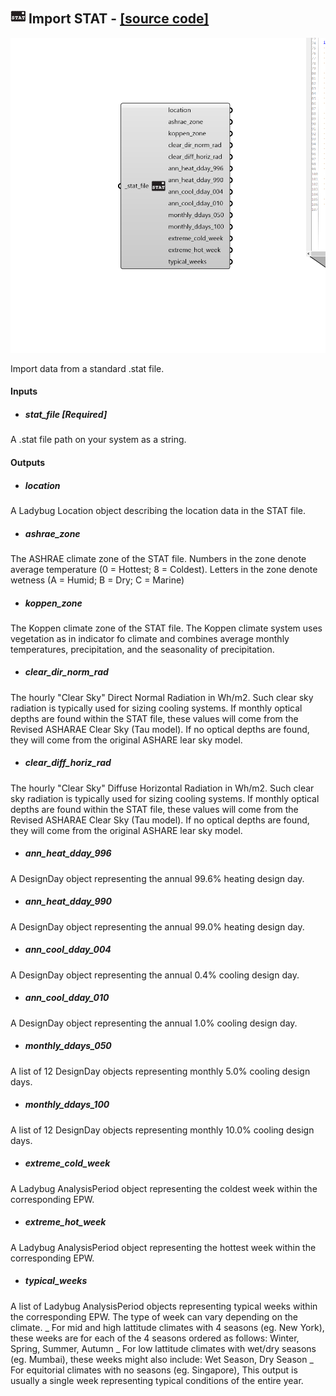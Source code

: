## ![](../../images/icons/Import_STAT.png) Import STAT - [[source code]](https://github.com/ladybug-tools/ladybug-grasshopper/blob/master/ladybug_grasshopper/src//LB%20Import%20STAT.py)

![](../../images/components/Import_STAT.png)

Import data from a standard .stat file.
 



#### Inputs
* ##### stat_file [Required]
A .stat file path on your system as a string. 

#### Outputs
* ##### location
A Ladybug Location object describing the location data in the STAT file.
* ##### ashrae_zone
The ASHRAE climate zone of the STAT file. Numbers in the zone
 denote average temperature (0 = Hottest; 8 = Coldest). Letters in
 the zone denote wetness (A = Humid; B = Dry; C = Marine)
* ##### koppen_zone
The Koppen climate zone of the STAT file. The Koppen climate
 system uses vegetation as in indicator fo climate and combines
 average monthly temperatures, precipitation, and the seasonality
 of precipitation.
* ##### clear_dir_norm_rad
The hourly "Clear Sky" Direct Normal Radiation in Wh/m2.
 Such clear sky radiation is typically used for sizing cooling
 systems. If monthly optical depths are found within the STAT
 file, these values will come from the Revised ASHARAE Clear Sky
 (Tau model). If no optical depths are found, they will come from
 the original ASHARE lear sky model.
* ##### clear_diff_horiz_rad
The hourly "Clear Sky" Diffuse Horizontal Radiation
 in Wh/m2. Such clear sky radiation is typically used for sizing
 cooling systems. If monthly optical depths are found within the
 STAT file, these values will come from the Revised ASHARAE Clear Sky
 (Tau model). If no optical depths are found, they will come from
 the original ASHARE lear sky model.
* ##### ann_heat_dday_996
A DesignDay object representing the annual 99.6%
 heating design day.
* ##### ann_heat_dday_990
A DesignDay object representing the annual 99.0%
 heating design day.
* ##### ann_cool_dday_004
A DesignDay object representing the annual 0.4%
 cooling design day.
* ##### ann_cool_dday_010
A DesignDay object representing the annual 1.0%
 cooling design day.
* ##### monthly_ddays_050
A list of 12 DesignDay objects representing monthly
 5.0% cooling design days.
* ##### monthly_ddays_100
A list of 12 DesignDay objects representing monthly
 10.0% cooling design days.
* ##### extreme_cold_week
A Ladybug AnalysisPeriod object representing the
 coldest week within the corresponding EPW.
* ##### extreme_hot_week
A Ladybug AnalysisPeriod object representing the
 hottest week within the corresponding EPW.
* ##### typical_weeks
A list of Ladybug AnalysisPeriod objects representing
 typical weeks within the corresponding EPW.
 The type of week can vary depending on the climate.
 _
 For mid and high lattitude climates with 4 seasons (eg. New York),
 these weeks are for each of the 4 seasons ordered as follows:
 Winter, Spring, Summer, Autumn
 _
 For low lattitude climates with wet/dry seasons (eg. Mumbai),
 these weeks might also include:
 Wet Season, Dry Season
 _
 For equitorial climates with no seasons (eg. Singapore),
 This output is usually a single week representing typical
 conditions of the entire year.